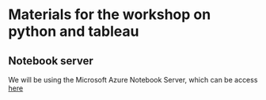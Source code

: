 # Materials for the workshop on python and tableau


## Notebook server

We will be using the Microsoft Azure Notebook Server, which can be access
[here](https://notebooks.azure.com/anon-ehb5pw/libraries/USCOTS17)
